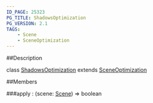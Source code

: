 ```yaml
---
ID_PAGE: 25323
PG_TITLE: ShadowsOptimization
PG_VERSION: 2.1
TAGS:
    - Scene
    - SceneOptimization
---
```

##Description

class [ShadowsOptimization](/classes/2.2-alpha/ShadowsOptimization) extends [SceneOptimization](/classes/2.2-alpha/SceneOptimization)



##Members

###apply : (scene: [Scene](/classes/2.2-alpha/Scene)) =&gt; boolean



